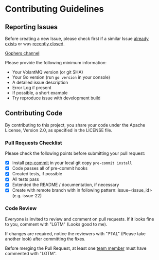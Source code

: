# Contributing Guidelines

## Reporting Issues

Before creating a new Issue, please check first if a similar Issue [already exists](https://github.com/zf8848/volantmq/issues?state=open) or was [recently closed](https://github.com/zf8848/volantmq/issues?direction=desc&page=1&sort=updated&state=closed).

[Gophers channel](https://gophers.slack.com/messages/C67KYG1RQ/)

Please provide the following minimum information:
* Your VolantMQ version (or git SHA)
* Your Go version (run `go version` in your console)
* A detailed issue description
* Error Log if present
* If possible, a short example
* Try reproduce issue with development build


## Contributing Code

By contributing to this project, you share your code under the Apache License, Version 2.0, as specified in the LICENSE file.

### Pull Requests Checklist

Please check the following points before submitting your pull request:
- [x] Install [pre-commit](http://pre-commit.com) in your local git copy
      ```
      pre-commit install
      ```
- [x] Code passes all of pre-commit hooks
- [x] Created tests, if possible
- [x] All tests pass
- [x] Extended the README / documentation, if necessary
- [x] Create with remote branch with in following pattern: issue-<issue_id> (e.g. issue-22)

### Code Review

Everyone is invited to review and comment on pull requests.
If it looks fine to you, comment with "LGTM" (Looks good to me).

If changes are required, notice the reviewers with "PTAL" (Please take another look) after committing the fixes.

Before merging the Pull Request, at least one [team member](https://github.com/orgs/VolantMQ/people) must have commented with "LGTM".
